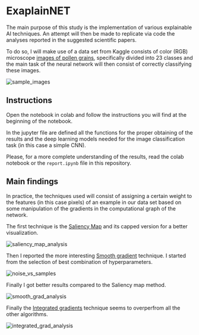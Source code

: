 # ExaplainNET
The main purpose of this study is the implementation of various explainable AI techniques. An attempt will then be made to replicate via code the analyses reported in the suggested scientific papers.

To do so, I will make use of a data set from Kaggle consists of color (RGB) microscope [images of pollen grains](https://www.kaggle.com/datasets/andrewmvd/pollen-grain-image-classification), specifically divided into 23 classes and the main task of the neural network will then consist of correctly classifying these images.

![sample_images](https://github.com/Engrima18/ExaplainNET/assets/93355495/679d78c3-56e3-46bd-a843-30fd042a4ee7)

## Instructions

Open the notebook in colab and follow the instructions you will find at the beginning of the notebook.

In the jupyter file are defined all the functions for the proper obtaining of the results and the deep learning models needed for the image classification task (in this case a simple CNN).

Please, for a more complete understanding of the results, read the colab notebook or the `report.ipynb` file in this repository.

## Main findings 

In practice, the techniques used will consist of assigning a certain weight to the features (in this case pixels) of an example in our data set based on some manipulation of the gradients in the computational graph of the network.

The first technique is the [Saliency Map](https://arxiv.org/abs/1312.6034) and its capped version for a better visualization.

![saliency_map_analysis](https://github.com/Engrima18/ExaplainNET/assets/93355495/054ad8d8-71ae-4280-bd0f-0773c9054f09)


Then I reported the more interesting [Smooth gradient](https://arxiv.org/abs/1706.03825) technique. I started from the selection of best combination of hyperparameters.

![noise_vs_samples](https://github.com/Engrima18/ExaplainNET/assets/93355495/27b15dc1-ab2e-4802-8f65-33d998beae0f)

Finally I got better results compared to the Saliency map method.

![smooth_grad_analysis](https://github.com/Engrima18/ExaplainNET/assets/93355495/26c1cf2c-4de9-4c16-a80b-6e2e35abc108)

Finally the [Integrated gradients](https://arxiv.org/abs/1703.01365) technique seems to overperfrom all the other algorithms.

![integrated_grad_analysis](https://github.com/Engrima18/ExaplainNET/assets/93355495/28ce524d-f879-4541-8109-d48cb5ff496f)


